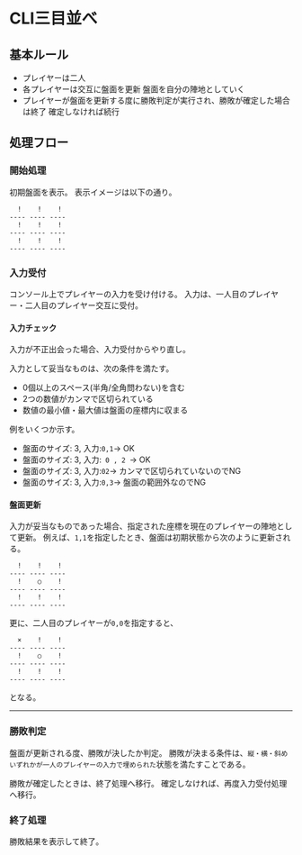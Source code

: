 # CLI三目並べ

## 基本ルール

* プレイヤーは二人
* 各プレイヤーは交互に盤面を更新 盤面を自分の陣地としていく
* プレイヤーが盤面を更新する度に勝敗判定が実行され、勝敗が確定した場合は終了 確定しなければ続行


## 処理フロー

### 開始処理

初期盤面を表示。
表示イメージは以下の通り。

```
  !    !    !
---- ---- ----
  !    !    !
---- ---- ----
  !    !    !
---- ---- ----
```

### 入力受付

コンソール上でプレイヤーの入力を受け付ける。
入力は、一人目のプレイヤー・二人目のプレイヤー交互に受付。

#### 入力チェック

入力が不正出会った場合、入力受付からやり直し。

入力として妥当なものは、次の条件を満たす。

* 0個以上のスペース(半角/全角問わない)を含む
* 2つの数値がカンマで区切られている
* 数値の最小値・最大値は盤面の座標内に収まる

例をいくつか示す。

* 盤面のサイズ: 3, 入力:`0,1`→ OK
* 盤面のサイズ: 3, 入力:`  0 , 2  `→ OK
* 盤面のサイズ: 3, 入力:`02`→ カンマで区切られていないのでNG
* 盤面のサイズ: 3, 入力:`0,3`→ 盤面の範囲外なのでNG

#### 盤面更新

入力が妥当なものであった場合、指定された座標を現在のプレイヤーの陣地として更新。
例えば、`1,1`を指定したとき、盤面は初期状態から次のように更新される。

```
  !    !    !
---- ---- ----
  !    ○    !
---- ---- ----
  !    !    !
---- ---- ----
```

更に、二人目のプレイヤーが`0,0`を指定すると、

```
  ×    !    !
---- ---- ----
  !    ○    !
---- ---- ----
  !    !    !
---- ---- ----
```

となる。


---

### 勝敗判定

盤面が更新される度、勝敗が決したか判定。
勝敗が決まる条件は、`縦・横・斜めいずれかが一人のプレイヤーの入力で埋められた`状態を満たすことである。

勝敗が確定したときは、終了処理へ移行。
確定しなければ、再度入力受付処理へ移行。


### 終了処理

勝敗結果を表示して終了。